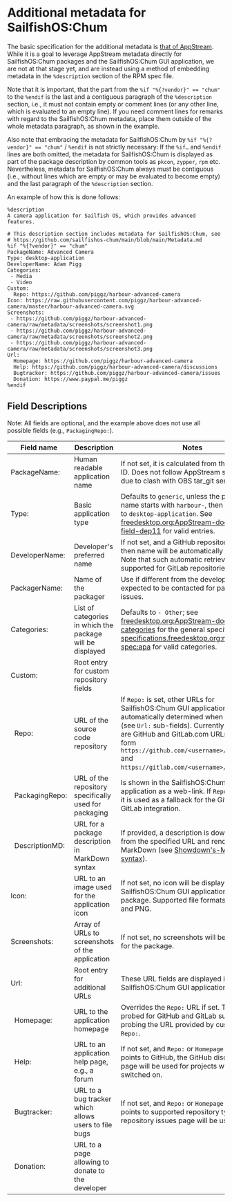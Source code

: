 # Additional metadata for SailfishOS:Chum

The basic specification for the additional metadata is [that of AppStream](https://freedesktop.org/software/appstream/docs/chap-Metadata.html#spec-component-filespec).
While it is a goal to leverage AppStream metadata directly for SailfishOS:Chum packages and the SailfishOS:Chum GUI application, we are not at that stage yet, and are instead using a method of embedding metadata in the `%description` section of the RPM spec file.

Note that it is important, that the part from the `%if "%{?vendor}" == "chum"` to the `%endif` is the last and a contiguous paragraph of the `%description` section, i.e., it must not contain empty or comment lines (or any other line, which is evaluated to an empty line).
If you need comment lines for remarks with regard to the SailfishOS:Chum metadata, place them outside of the whole metadata paragraph, as shown in the example.

Also note that embracing the metadata for SailfishOS:Chum by `%if "%{?vendor}" == "chum"` / `%endif` is not strictly necessary: If the `%if…` and `%endif` lines are both omitted, the metadata for SailfishOS:Chum is displayed as part of the package description by common tools as `pkcon`, `zypper`, `rpm` etc.
Nevertheless, metadata for SailfishOS:Chum always must be contiguous (i.e., without lines which are empty or may be evaluated to become empty) and the last paragraph of the `%description` section.

An example of how this is done follows:
```
%description
A camera application for Sailfish OS, which provides advanced features. 

# This description section includes metadata for SailfishOS:Chum, see
# https://github.com/sailfishos-chum/main/blob/main/Metadata.md
%if "%{?vendor}" == "chum"
PackageName: Advanced Camera
Type: desktop-application
DeveloperName: Adam Pigg
Categories:
 - Media
 - Video
Custom:
  Repo: https://github.com/piggz/harbour-advanced-camera
Icon: https://raw.githubusercontent.com/piggz/harbour-advanced-camera/master/harbour-advanced-camera.svg
Screenshots:
 - https://github.com/piggz/harbour-advanced-camera/raw/metadata/screenshots/screenshot1.png
 - https://github.com/piggz/harbour-advanced-camera/raw/metadata/screenshots/screenshot2.png
 - https://github.com/piggz/harbour-advanced-camera/raw/metadata/screenshots/screenshot3.png
Url:
  Homepage: https://github.com/piggz/harbour-advanced-camera
  Help: https://github.com/piggz/harbour-advanced-camera/discussions
  Bugtracker: https://github.com/piggz/harbour-advanced-camera/issues
  Donation: https://www.paypal.me/piggz
%endif
```

## Field Descriptions
Note: All fields are optional, and the example above does not use all possible fields (e.g., `PackagingRepo:`).

| Field name                 | Description                                                | Notes |
| -------------------------- | ---------------------------------------------------------- | ----- |
| PackageName:               | Human readable application name                            | If not set, it is calculated from the package ID.  Does not follow AppStream specification due to clash with OBS tar\_git service. |
| Type:                      | Basic application type                                     | Defaults to `generic`, unless the package name starts with `harbour-`, then it defaults to `desktop-application`.  See [freedesktop.org:AppStream-docs:YAML-field-dep11](https://www.freedesktop.org/software/appstream/docs/sect-AppStream-YAML.html#field-dep11-type) for valid entries. |
| DeveloperName:             | Developer's preferred name                                 | If not set, and a GitHub repository is set, then name will be automatically retrieved.  Note that such automatic retrieval is not supported for GitLab repositories. |
| PackagerName:              | Name of the packager                                       | Use if different from the developer and is expected to be contacted for packaging issues. | 
| Categories:                | List of categories in which the package will be displayed  | Defaults to `- Other`; see [freedesktop.org:AppStream-docs:ct-categories](https://www.freedesktop.org/software/appstream/docs/chap-CollectionData.html#tag-ct-categories) for the general specification and [specifications.freedesktop.org:menu-spec:apa](https://specifications.freedesktop.org/menu-spec/latest/apa.html) for valid categories. |
| Custom:                    | Root entry for custom repository fields                    |       |
| &nbsp;&nbsp;Repo:          | URL of the source code repository                          | If `Repo:` is set, other URLs for SailfishOS:Chum GUI application will be automatically determined when possible (see `Url:` sub-fields).  Currently supported are GitHub and GitLab.com URLs in the form `https://github.com/<username>/<reponame>` and `https://gitlab.com/<username>/<reponame>`. |
| &nbsp;&nbsp;PackagingRepo: | URL of the repository specifically used for packaging      | Is shown in the SailfishOS:Chum GUI application as a web-link.  If `Repo:` is not set, it is used as a fallback for the GitHub and GitLab integration. |
| &nbsp;&nbsp;DescriptionMD: | URL for a package description in MarkDown syntax           | If provided, a description is downloaded from the specified URL and rendered as MarkDown (see [Showdown's-Markdown-syntax](https://github.com/showdownjs/showdown/wiki/Showdown's-Markdown-syntax)). |
| Icon:                      | URL to an image used for the application icon              | If not set, no icon will be displayed in the SailfishOS:Chum GUI application for the package.  Supported file formats are SVG and PNG. |
| Screenshots:               | Array of URLs to screenshots of the application            | If not set, no screenshots will be displayed for the package. |
| Url:                       | Root entry for additional URLs                             | These URL fields are displayed in the SailfishOS:Chum GUI application. |
| &nbsp;&nbsp;Homepage:      | URL to the application homepage                            | Overrides the `Repo:` URL if set.  This URL is probed for GitHub and GitLab support after probing the URL provided by custom field `Repo:`. |
| &nbsp;&nbsp;Help:          | URL to an application help page, e.g., a forum             | If not set, and `Repo:` or `Homepage:` is set and points to GitHub, the GitHub discussion page will be used for projects which have it switched on. |
| &nbsp;&nbsp;Bugtracker:    | URL to a bug tracker which allows users to file bugs       | If not set, and `Repo:` or `Homepage:` is set and points to supported repository type, the repository issues page will be used. |
| &nbsp;&nbsp;Donation:      | URL to a page allowing to donate to the developer          |       |
